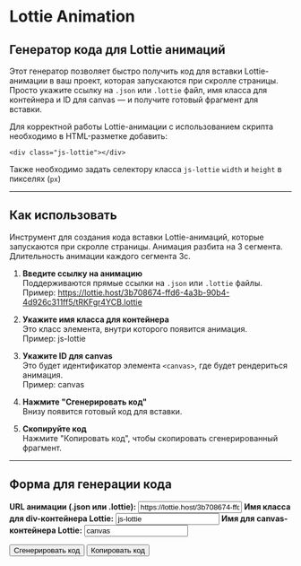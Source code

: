 # Lottie Animation

## Генератор кода для Lottie анимаций

Этот генератор позволяет быстро получить код для вставки Lottie-анимации в ваш проект, которая запускаются при скролле страницы. Просто укажите ссылку на `.json` или `.lottie` файл, имя класса для контейнера и ID для canvas — и получите готовый фрагмент для вставки.

Для корректной работы Lottie-анимации с использованием скрипта необходимо в HTML-разметке добавить:

`<div class="js-lottie"></div>`

Также необходимо задать селектору класса `js-lottie` `width` и `height` в пикселях (`px`)

---

## Как использовать

Инструмент для создания кода вставки Lottie-анимаций, которые запускаются при скролле страницы.
Анимация разбита на 3 сегмента. Длительность анимации каждого сегмента 3с.

1. **Введите ссылку на анимацию**  
   Поддерживаются прямые ссылки на `.json` или `.lottie` файлы.
   Пример: <https://lottie.host/3b708674-ffd6-4a3b-90b4-4d926c311ff5/tRKFgr4YCB.lottie>

2. **Укажите имя класса для контейнера**  
Это класс элемента, внутри которого появится анимация.  
Пример:  js-lottie

3. **Укажите ID для canvas**  
Это будет идентификатор элемента `<canvas>`, где будет рендериться анимация.  
Пример:  canvas

4. **Нажмите "Сгенерировать код"**  
Внизу появится готовый код для вставки.

5. **Скопируйте код**  
Нажмите "Копировать код", чтобы скопировать сгенерированный фрагмент.

---

## Форма для генерации кода

<!-- markdownlint-disable MD041 -->
<!-- markdownlint-disable MD033 -->

<div id="dotlottieGenerator">
  <label for="lottie__url" style="font-weight:bold;">URL анимации (.json или .lottie):</label>
  <input type="text" id="lottie__url" value="https://lottie.host/3b708674-ffd6-4a3b-90b4-4d926c311ff5/tRKFgr4YCB.lottie">
  <label for="lottie__div" style="font-weight:bold;">Имя класса для div-контейнера Lottie:</label>
  <input type="text" id="lottie__div" value="js-lottie">
  <label for="lottie__canvas" style="font-weight:bold;">Имя для canvas-контейнера Lottie:</label>
  <input type="text" id="lottie__canvas" value="canvas">

  <button id="generate__dotlottie">Сгенерировать код</button>
  <button id="copy__dotlottie">Копировать код</button>
  <h2 id="title" style="display: none">Пример сгенерированного кода</h2>
  <pre id="dotlottie__output"></pre>
</div>
